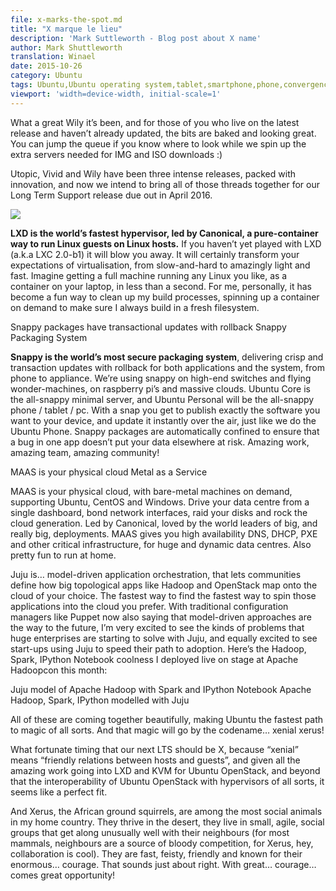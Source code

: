 ```yaml
---
file: x-marks-the-spot.md
title: "X marque le lieu"
description: 'Mark Suttleworth - Blog post about X name'
author: Mark Shuttleworth
translation: Winael
date: 2015-10-26
category: Ubuntu
tags: Ubuntu,Ubuntu operating system,tablet,smartphone,phone,convergence,lxc,lxd,Snappy,MaaS,Juju
viewport: 'width=device-width, initial-scale=1'
---
```


<meta http-equiv='Content-Type' content='text/html; charset=utf-8' />

What a great Wily it’s been, and for those of you who live on the latest release and haven’t already updated, the bits are baked and looking great. You can jump the queue if you know where to look while we spin up the extra servers needed for IMG and ISO downloads :)

Utopic, Vivid and Wily have been three intense releases, packed with innovation, and now we intend to bring all of those threads together for our Long Term Support release due out in April 2016.

![][1]

**LXD is the world’s fastest hypervisor, led by Canonical, a pure-container way to run Linux guests on Linux hosts.** If you haven’t yet played with LXD (a.k.a LXC 2.0-b1) it will blow you away.  It will certainly transform your expectations of virtualisation, from slow-and-hard to amazingly light and fast. Imagine getting a full machine running any Linux you like, as a container on your laptop, in less than a second. For me, personally, it has become a fun way to clean up my build processes, spinning up a container on demand to make sure I always build in a fresh filesystem.

Snappy packages have transactional updates with rollback
Snappy Packaging System

**Snappy is the world’s most secure packaging system**, delivering crisp and transaction updates with rollback for both applications and the system, from phone to appliance. We’re using snappy on high-end switches and flying wonder-machines, on raspberry pi’s and massive clouds. Ubuntu Core is the all-snappy minimal server, and Ubuntu Personal will be the all-snappy phone / tablet / pc. With a snap you get to publish exactly the software you want to your device, and update it instantly over the air, just like we do the Ubuntu Phone. Snappy packages are automatically confined to ensure that a bug in one app doesn’t put your data elsewhere at risk. Amazing work, amazing team, amazing community!

MAAS is your physical cloud
Metal as a Service

MAAS is your physical cloud, with bare-metal machines on demand, supporting Ubuntu, CentOS and Windows. Drive your data centre from a single dashboard, bond network interfaces, raid your disks and rock the cloud generation. Led by Canonical, loved by the world leaders of big, and really big, deployments. MAAS gives you high availability DNS, DHCP, PXE and other critical infrastructure, for huge and dynamic data centres. Also pretty fun to run at home.

Juju is… model-driven application orchestration, that lets communities define how big topological apps like Hadoop and OpenStack map onto the cloud of your choice. The fastest way to find the fastest way to spin those applications into the cloud you prefer. With traditional configuration managers like Puppet now also saying that model-driven approaches are the way to the future, I’m very excited to see the kinds of problems that huge enterprises are starting to solve with Juju, and equally excited to see start-ups using Juju to speed their path to adoption. Here’s the Hadoop, Spark, IPython Notebook coolness I deployed live on stage at Apache Hadoopcon this month:

Juju model of Apache Hadoop with Spark and IPython Notebook
Apache Hadoop, Spark, IPython modelled with Juju

All of these are coming together beautifully, making Ubuntu the fastest path to magic of all sorts. And that magic will go by the codename… xenial xerus!

What fortunate timing that our next LTS should be X, because “xenial” means “friendly relations between hosts and guests”, and given all the amazing work going into LXD and KVM for Ubuntu OpenStack, and beyond that the interoperability of Ubuntu OpenStack with hypervisors of all sorts, it seems like a perfect fit.

And Xerus, the African ground squirrels, are among the most social animals in my home country. They thrive in the desert, they live in small, agile, social groups that get along unusually well with their neighbours (for most mammals, neighbours are a source of bloody competition, for Xerus, hey, collaboration is cool). They are fast, feisty, friendly and known for their enormous… courage. That sounds just about right. With great… courage… comes great opportunity!

[1]: http://assets.ubuntu.com/sites/ubuntu/1533/u/img/homepage/lxd_takeover.png
